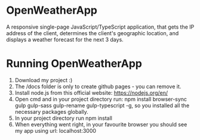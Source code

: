 # OpenWeatherApp
 A responsive single-page JavaScript/TypeScript application, that gets the IP address of the client, determines the client's geographic location, and displays a weather forecast for the next 3 days.
 
# Running OpenWeatherApp
 1. Download my project :)
 2. The /docs folder is only to create github pages - you can remove it.
 3. Install node.js from this official website: https://nodejs.org/en/
 4. Open cmd and in your project directory run: npm install browser-sync gulp gulp-sass gulp-rename gulp-typescript -g, so you installed all the necessary packages globally.
 5. In your project directory run npm install
 6. When everything went right, in your favourite browser you should see my app using url: localhost:3000
